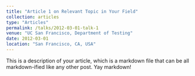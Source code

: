 ```yaml
---
title: "Article 1 on Relevant Topic in Your Field"
collection: articles
type: "Articles"
permalink: /talks/2012-03-01-talk-1
venue: "UC San Francisco, Department of Testing"
date: 2012-03-01
location: "San Francisco, CA, USA"
---
```


This is a description of your article, which is a markdown file that can be all markdown-ified like any other post. Yay markdown!
